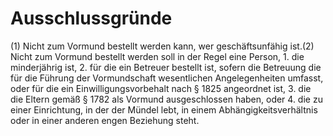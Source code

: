 # Ausschlussgründe

(1) Nicht zum Vormund bestellt werden kann, wer geschäftsunfähig ist.(2) Nicht zum Vormund bestellt werden soll in der Regel eine Person,  1.
 die minderjährig ist,
 2.
 für die ein Betreuer bestellt ist, sofern die Betreuung die für die Führung der Vormundschaft wesentlichen Angelegenheiten umfasst, oder für die ein Einwilligungsvorbehalt nach § 1825 angeordnet ist,
 3.
 die die Eltern gemäß § 1782 als Vormund ausgeschlossen haben, oder
 4.
 die zu einer Einrichtung, in der der Mündel lebt, in einem Abhängigkeitsverhältnis oder in einer anderen engen Beziehung steht.
 


